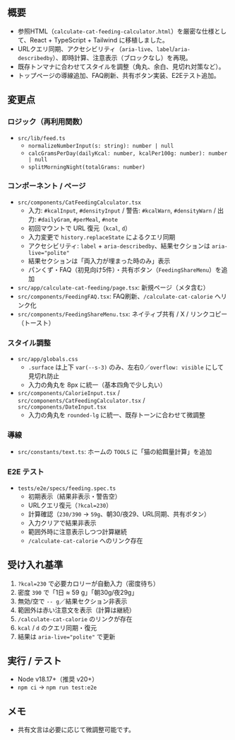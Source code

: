 ## 概要
- 参照HTML（`calculate-cat-feeding-calculator.html`）を厳密な仕様として、React + TypeScript + Tailwind に移植しました。
- URLクエリ同期、アクセシビリティ（`aria-live`、`label`/`aria-describedby`）、即時計算、注意表示（ブロックなし）を再現。
- 既存トンマナに合わせてスタイルを調整（角丸、余白、見切れ対策など）。
- トップページの導線追加、FAQ刷新、共有ボタン実装、E2Eテスト追加。

## 変更点
### ロジック（再利用関数）
- `src/lib/feed.ts`
  - `normalizeNumberInput(s: string): number | null`
  - `calcGramsPerDay(dailyKcal: number, kcalPer100g: number): number | null`
  - `splitMorningNight(totalGrams: number)`

### コンポーネント / ページ
- `src/components/CatFeedingCalculator.tsx`
  - 入力: `#kcalInput`, `#densityInput` / 警告: `#kcalWarn`, `#densityWarn` / 出力: `#dailyGram`, `#perMeal`, `#note`
  - 初回マウントで URL 復元（`kcal`, `d`）
  - 入力変更で `history.replaceState` によるクエリ同期
  - アクセシビリティ: `label` + `aria-describedby`、結果セクションは `aria-live="polite"`
  - 結果セクションは「両入力が埋まった時のみ」表示
  - パンくず・FAQ（初見向け5件）・共有ボタン（`FeedingShareMenu`）を追加
- `src/app/calculate-cat-feeding/page.tsx`: 新規ページ（メタ含む）
- `src/components/FeedingFAQ.tsx`: FAQ刷新、`/calculate-cat-calorie` へリンク化
- `src/components/FeedingShareMenu.tsx`: ネイティブ共有 / X / リンクコピー（トースト）

### スタイル調整
- `src/app/globals.css`
  - `.surface` は上下 `var(--s-3)` のみ、左右0／`overflow: visible` にして見切れ防止
  - 入力の角丸を 8px に統一（基本四角で少し丸い）
- `src/components/CalorieInput.tsx` / `src/components/CatFeedingCalculator.tsx` / `src/components/DateInput.tsx`
  - 入力の角丸を `rounded-lg` に統一、既存トーンに合わせて微調整

### 導線
- `src/constants/text.ts`: ホームの `TOOLS` に「猫の給餌量計算」を追加

### E2E テスト
- `tests/e2e/specs/feeding.spec.ts`
  - 初期表示（結果非表示・警告空）
  - URLクエリ復元（`?kcal=230`）
  - 計算確認（`230/390` → `59g`、朝30/夜29、URL同期、共有ボタン）
  - 入力クリアで結果非表示
  - 範囲外時に注意表示しつつ計算継続
  - `/calculate-cat-calorie` へのリンク存在

## 受け入れ基準
1. `?kcal=230` で必要カロリーが自動入力（密度待ち）
2. 密度 `390` で「1日 ≈ 59 g」「朝30g/夜29g」
3. 無効/空で `-- g`／結果セクション非表示
4. 範囲外は赤い注意文を表示（計算は継続）
5. `/calculate-cat-calorie` のリンクが存在
6. `kcal` / `d` のクエリ同期・復元
7. 結果は `aria-live="polite"` で更新

## 実行 / テスト
- Node v18.17+（推奨 v20+）
- `npm ci` → `npm run test:e2e`

## メモ
- 共有文言は必要に応じて微調整可能です。
